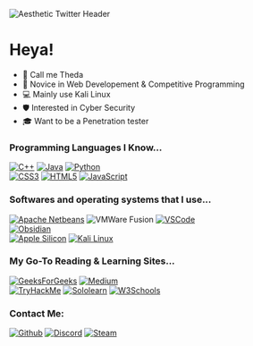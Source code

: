 ![Aesthetic Twitter Header](https://github.com/DeffreusTheda/DeffreusTheda/assets/147963726/569ddc0c-936c-4190-b829-00badb48fb99)<br>
# Heya!
- 👋 Call me Theda
- 🍼 Novice in Web Developement & Competitive Programming
- 💻 Mainly use Kali Linux
- 🛡 Interested in Cyber Security
- 🎓 Want to be a Penetration tester

### Programming Languages I Know...
[![C++](https://img.shields.io/badge/C%2B%2B-00599C?style=for-the-badge&logo=c%2B%2B&logoColor=white)](https://www.sololearn.com/certificates/CC-HZT0GN5W)
[![Java](https://img.shields.io/badge/java-%23ED8B00.svg?style=for-the-badge&logo=openjdk&logoColor=white)](https://www.sololearn.com/certificates/CC-AUOPPNW)
[![Python](https://img.shields.io/badge/Python-FFD43B?style=for-the-badge&logo=python&logoColor=blue)](https://www.sololearn.com/certificates/CC-VBFZEBMD)<br>
[![CSS3](https://img.shields.io/badge/CSS3-1572B6?style=for-the-badge&logo=css3&logoColor=white)](https://www.sololearn.com/certificates/CC-L2NSAQAQ)
[![HTML5](https://img.shields.io/badge/HTML5-E34F26?style=for-the-badge&logo=html5&logoColor=white)](https://www.sololearn.com/certificates/CC-JLCKHYSK)
[![JavaScript](https://img.shields.io/badge/JavaScript-323330?style=for-the-badge&logo=javascript&logoColor=F7DF1E)](https://www.sololearn.com/certificates/CC-CSQQVI3V)<br>

### Softwares and operating systems that I use...
[![Apache Netbeans](https://img.shields.io/badge/apache%20netbeans-1B6AC6?style=for-the-badge&logo=apache%20netbeans%20IDE&logoColor=white)](https://netbeans.apache.org/front/main/download/index.html)
![VMWare Fusion](https://img.shields.io/badge/VMware-231f20?style=for-the-badge&logo=VMware&logoColor=white)
[![VSCode](https://img.shields.io/badge/VSCode-0078D4?style=for-the-badge&logo=visual%20studio%20code&logoColor=white)](https://code.visualstudio.com/download)<br>
[![Obsidian](https://img.shields.io/badge/Obsidian-483699?style=for-the-badge&logo=Obsidian&logoColor=white)](https://obsidian.md/download)<br>
[![Apple Silicon](https://img.shields.io/badge/apple%20silicon-333333?style=for-the-badge&logo=apple&logoColor=white)](https://www.apple.com/shop/buy-mac)
[![Kali Linux](https://img.shields.io/badge/Kali_Linux-557C94?style=for-the-badge&logo=kali-linux&logoColor=white)](https://www.kali.org/get-kali/)<br>

### My Go-To Reading & Learning Sites...
[![GeeksForGeeks](https://img.shields.io/badge/GeeksforGeeks-298D46?style=for-the-badge&logo=geeksforgeeks&logoColor=white)](https://www.w3schools.com/)
[![Medium](https://img.shields.io/badge/Medium-12100E?style=for-the-badge&logo=medium&logoColor=white)](https://medium.com/@thedadeffreus)<br>
[![TryHackMe](https://img.shields.io/badge/-TryHackMe-%23212C42?style=for-the-badge&logo=tryhackme&logoColor=white)](https://tryhackme.com/p/DeffreusTheda)
[![Sololearn](https://img.shields.io/badge/-Sololearn-3a464b?style=for-the-badge&logo=Sololearn&logoColor=white)](https://www.sololearn.com/profile/29681883)
[![W3Schools](https://img.shields.io/badge/W3Schools-04AA6D?style=for-the-badge&logo=W3Schools&logoColor=white)](https://www.w3schools.com)<br>

### Contact Me:
[![Github](https://img.shields.io/badge/GitHub-100000?style=for-the-badge&logo=github&logoColor=white)](https://github.com/DeffreusTheda)
[![Discord](https://img.shields.io/badge/Discord-5865F2?style=for-the-badge&logo=discord&logoColor=white)](https://discordapp.com/users/759198715159511070)
[![Steam](https://img.shields.io/badge/Steam-000000?style=for-the-badge&logo=steam&logoColor=white)](https://steamcommunity.com/profiles/76561199192504677)<br>

<!---
DeffreusTheda/DeffreusTheda is a ✨ special ✨ repository because its `README.md` (this file) appears on your GitHub profile.
You can click the Preview link to take a look at your changes.
--->
